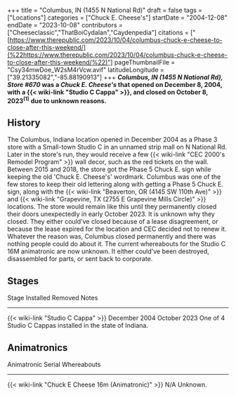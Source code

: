 +++
title = "Columbus, IN (1455 N National Rd)"
draft = false
tags = ["Locations"]
categories = ["Chuck E. Cheese's"]
startDate = "2004-12-08"
endDate = "2023-10-08"
contributors = ["Cheeseclassic","ThatBoiCydalan","Caydenpedia"]
citations = ["[https://www.therepublic.com/2023/10/04/columbus-chuck-e-cheese-to-close-after-this-weekend/](%22https://www.therepublic.com/2023/10/04/columbus-chuck-e-cheese-to-close-after-this-weekend/%22)"]
pageThumbnailFile = "Csy34mwDoe_W2sM4rVcw.avif"
latitudeLongitude = ["39.21335082","-85.88190913"]
+++
***Columbus, IN (1455 N National Rd), Store #670* was a *Chuck E. Cheese's* that opened on December 8, 2004, with a {{< wiki-link "Studio C Cappa" >}}, and closed on October 8, 2023<sup>(1)</sup> due to unknown reasons.**

## History

The Columbus, Indiana location opened in December 2004 as a Phase 3 store with a Small-town Studio C in an unnamed strip mall on N National Rd. Later in the store's run, they would receive a few {{< wiki-link "CEC 2000's Remodel Program" >}} wall decor, such as the red tickets on the wall. Between 2015 and 2018, the store got the Phase 5 Chuck E. sign while keeping the old 'Chuck E. Cheese's' wordmark. Columbus was one of the few stores to keep their old lettering along with getting a Phase 5 Chuck E. sign, along with the {{< wiki-link "Beaverton, OR (4145 SW 110th Ave)" >}} and {{< wiki-link "Grapevine, TX (2755 E Grapevine Mills Circle)" >}} locations. The store would remain like this until they permanently closed their doors unexpectedly in early October 2023. It is unknown why they closed. They either could've closed because of a lease disagreement, or because the lease expired for the location and CEC decided not to renew it. Whatever the reason was, Columbus closed permanently and there was nothing people could do about it. The current whereabouts for the Studio C 16M animatronic are now unknown. It either could've been destroyed, disassembled for parts, or sent back to corporate.

## Stages

  Stage                                    Installed       Removed        Notes
  ---------------------------------------- --------------- -------------- -------------------------------------------------------------
  {{< wiki-link "Studio C Cappa" >}}   December 2004   October 2023   One of 4 Studio C Cappas installed in the state of Indiana.

## Animatronics

  Animatronic                                                Serial   Whereabouts
  ---------------------------------------------------------- -------- -------------
  {{< wiki-link "Chuck E Cheese 16m (Animatronic)" >}}   N/A      Unknown.
